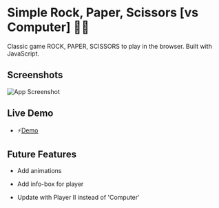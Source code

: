 
# Simple Rock, Paper, Scissors [vs Computer] 🖐🏽

Classic game ROCK, PAPER, SCISSORS to play in the browser. Built with JavaScript.


## Screenshots

![App Screenshot](https://i.imgur.com/UEv17iA.png)


## Live Demo

- ⚡[Demo](https://techie-teodor.github.io/rock-paper-scissor/)

## Future Features

- Add animations

- Add info-box for player

- Update with Player II instead of 'Computer'
